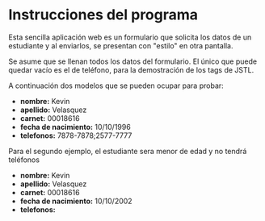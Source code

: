 # Instrucciones del programa
Esta sencilla aplicación web es un formulario que solicita los datos de un estudiante y al enviarlos, se presentan con "estilo" en otra pantalla.

Se asume que se llenan todos los datos del formulario. El único que puede quedar vacío es el de teléfono, para la demostración de los tags de JSTL.

A continuación dos modelos que se pueden ocupar para probar:

* __nombre:__ Kevin
* __apellido:__ Velasquez
* __carnet:__ 00018616
* __fecha de nacimiento:__ 10/10/1996
* __telefonos:__ 7878-7878;2577-7777

Para el segundo ejemplo, el estudiante sera menor de edad y no tendrá teléfonos


* __nombre:__ Kevin
* __apellido:__ Velasquez
* __carnet:__ 00018616
* __fecha de nacimiento:__ 10/10/2002
* __telefonos:__